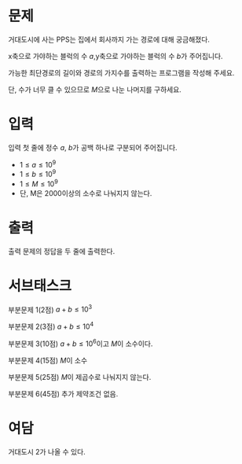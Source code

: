 # 문제

거대도시에 사는 PPS는 집에서 회사까지 가는 경로에 대해 궁금해졌다. 

x축으로 가야하는 블럭의 수 $a$,y축으로 가야하는 블럭의 수 $b$가 주어집니다.

가능한 최단경로의 길이와 경로의 가지수를 출력하는 프로그램을 작성해 주세요.

단, 수가 너무 클 수 있으므로 $M$으로 나눈 나머지를 구하세요.

# 입력

입력 첫 줄에 정수 $a$, $b$가 공백 하나로 구분되어 주어집니다.

* $1 \le a \le 10^9$
* $1 \le b \le 10^9$
* $1 \le M \le 10^9$
* 단, M은 2000이상의 소수로 나눠지지 않는다.
  
# 출력

출력 문제의 정답을 두 줄에 출력한다. 

# 서브태스크

부분문제 1(2점) $a+b \le 10^3$

부분문제 2(3점) $a+b \le 10^4$

부분문제 3(10점) $a+b \le 10^6$이고 $M$이 소수이다.

부분문제 4(15점) $M$이 소수

부분문제 5(25점) $M$이 제곱수로 나눠지지 않는다.

부분문제 6(45점) 추가 제약조건 없음.

# 여담

거대도시 2가 나올 수 있다.